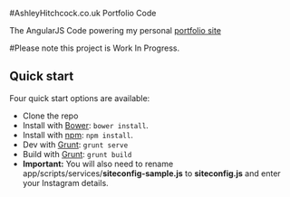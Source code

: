 #AshleyHitchcock.co.uk Portfolio Code

The AngularJS Code powering my personal [portfolio site](http://www.ashleyhitchcock.co.uk)

#Please note this project is Work In Progress.

## Quick start

Four quick start options are available:

- Clone the repo
- Install with [Bower](http://bower.io): `bower install`.
- Install with [npm](https://www.npmjs.org): `npm install`.
- Dev with [Grunt](http://gruntjs.com/): `grunt serve`
- Build with [Grunt](http://gruntjs.com/): `grunt build`
- **Important:** You will also need to rename app/scripts/services/**siteconfig-sample.js** to **siteconfig.js** and enter your Instagram details.
